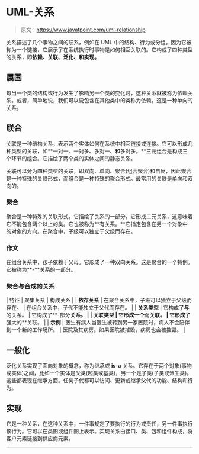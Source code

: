 # UML-关系

> 原文：<https://www.javatpoint.com/uml-relationship>

关系描述了几个事物之间的联系，例如在 UML 中的结构、行为或分组。因为它被称为一个链接，它展示了在系统执行时事物是如何相互关联的。它构成了四种类型的关系，即**依赖、关联、泛化、**和**实现。**

## 属国

每当一个类的结构或行为发生了影响另一个类的变化时，这种关系就被称为依赖关系。或者，简单地说，我们可以说包含在其他类中的类称为依赖。这是一种单向的关系。

## 联合

关联是一种结构关系，表示两个实体如何在系统中相互链接或连接。它可以形成几种类型的关联，如**一对一、一对多、多对一、**和**多对多。**三元组合是构成三个环节的组合。它描绘了两个类的实体之间的静态关系。

关联可以分为四种类型的关联，即双向、单向、聚合(组合聚合)和自反，因此聚合是一种特殊的关联形式，而组合是一种特殊的聚合形式。最常用的关联是单向和双向的。

### 聚合

聚合是一种特殊的关联形式。它描绘了关系的一部分。它形成二元关系，这意味着它不能包含两个以上的类。它也被称为**有关系。**它指定包含在另一个对象中的对象的方向。在聚合中，子级可以独立于父级而存在。

### 作文

在组合关系中，孩子依赖于父母。它形成了一种双向关系。这是聚合的一个特例。它被称为**-**关系的一部分。

### 聚合与合成的关系

| 特征 | 聚集关系 | 构成关系 |
| **依存关系** | 在聚合关系中，子级可以独立于父级而存在。 | 在组合关系中，子代不能独立于父代而存在。 |
| **关系类型** | 它构成了**与**的关系。 | 它构成了**-部分**关系。 |
| **关联类型** | 它形成一个**弱**关联。 | 它形成了**强大的**关联。 |
| **示例** | 医生有病人当医生被转到另一家医院时，病人不会陪伴到一个新的工作场所。 | 医院及其病房。如果医院被摧毁，病房也会被摧毁。 |

## 一般化

泛化关系实现了面向对象的概念，称为继承或 **is-a** 关系。它存在于两个对象(事物或实体)之间，比如一个实体是父类(超类或基类)，另一个是子类(子类或派生类)。这些都表现在继承方面。任何子代都可以访问、更新或继承父代的功能、结构和行为。

## 实现

它是一种关系，在这种关系中，一件事规定了要执行的行为或责任，另一件事执行该行为。它可以在类图或组件图上表示。实现关系由接口、类、包和组件构成，将客户元素链接到供应商元素。

* * *